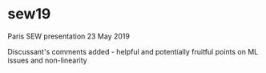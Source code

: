 # sew19
Paris SEW presentation 23 May 2019

Discussant's comments added - helpful and potentially fruitful points on ML issues and non-linearity
